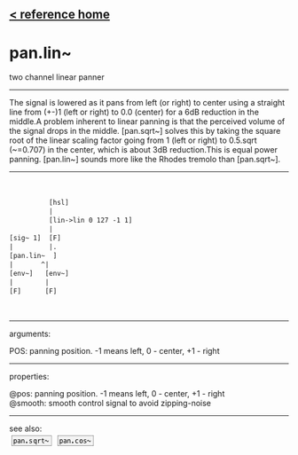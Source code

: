 [< reference home](ceammc_lib.html)
---

# pan.lin~


two channel linear panner

---

The signal is lowered as it pans from left (or right) to center using a straight
            line from (+-)1 (left or right) to 0.0 (center) for a 6dB reduction in the
            middle.A problem inherent to linear panning is that the perceived volume of the signal
            drops in the middle. [pan.sqrt~] solves this by taking the square root of the linear
            scaling factor going from 1 (left or right) to 0.5.sqrt (~=0.707) in the center, which
            is about 3dB reduction.This is equal power panning. [pan.lin~] sounds more like the Rhodes tremolo than
            [pan.sqrt~].<br>


---


```


          [hsl]
          |
          [lin->lin 0 127 -1 1]
          |
[sig~ 1]  [F]
|         |.
[pan.lin~  ]
|       ^|
[env~]   [env~]
|        |
[F]      [F]

            
```

---
arguments:

POS: panning position. -1 means
            left, 0 - center, +1 - right<br>

---
properties:

@pos: panning
            position. -1 means left, 0 - center, +1 - right<br>
@smooth: smooth control signal to avoid zipping-noise<br>

---
see also:<br>
[![pan.sqrt~](img/object_pan.sqrt~.png)](pan.sqrt~.html)
[![pan.cos~](img/object_pan.cos~.png)](pan.cos~.html)
